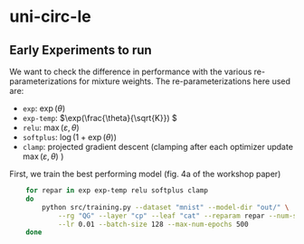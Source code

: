 # uni-circ-le

## Early Experiments to run

We want to check the difference in performance with the various re-parameterizations for mixture weights.
The re-parameterizations here used are:
- `exp`: $\exp(\theta)$
- `exp-temp`: $\exp(\frac{\theta}{\sqrt{K}}) $
- `relu`: $\max(\varepsilon, \theta)$
- `softplus`: $\log(1 + \exp(\theta))$
- `clamp`: projected gradient descent (clamping after each optimizer update $\max(\varepsilon, \theta)$ )

First, we train the best performing model (fig. 4a of the workshop paper)
```bash
    for repar in exp exp-temp relu softplus clamp
    do
        python src/training.py --dataset "mnist" --model-dir "out/" \
            --rg "QG" --layer "cp" --leaf "cat" --reparam repar --num-sums 256 \
            --lr 0.01 --batch-size 128 --max-num-epochs 500
    done
```
